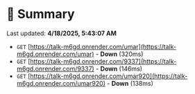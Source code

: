 # 📖 Summary
Last updated: **4/18/2025, 5:43:07 AM**

- `GET` [https://talk-m6gd.onrender.com/umar](https://talk-m6gd.onrender.com/umar) - **Down** (320ms)
- `GET` [https://talk-m6gd.onrender.com/9337](https://talk-m6gd.onrender.com/9337) - **Down** (146ms)
- `GET` [https://talk-m6gd.onrender.com/umar920](https://talk-m6gd.onrender.com/umar920) - **Down** (138ms)
